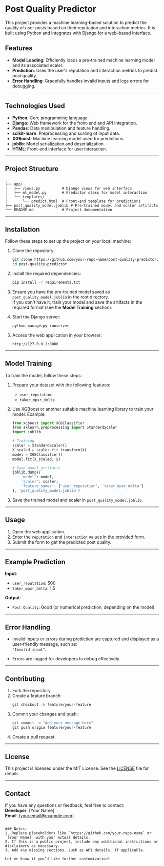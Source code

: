 # Post Quality Predictor

This project provides a machine learning-based solution to predict the quality of user posts based on their reputation and interaction metrics. It is built using Python and integrates with Django for a web-based interface.

## Features
- **Model Loading**: Efficiently loads a pre-trained machine learning model and its associated scaler.
- **Prediction**: Uses the user's reputation and interaction metrics to predict post quality.
- **Error Handling**: Gracefully handles invalid inputs and logs errors for debugging.

---

## Technologies Used
- **Python**: Core programming language.
- **Django**: Web framework for the front-end and API integration.
- **Pandas**: Data manipulation and feature handling.
- **scikit-learn**: Preprocessing and scaling of input data.
- **XGBoost**: Machine learning model used for predictions.
- **joblib**: Model serialization and deserialization.
- **HTML**: Front-end interface for user interaction.

---

## Project Structure
```
.
├── app/
│   ├── views.py          # Django views for web interface
│   ├── ml_model.py       # Predictor class for model interaction
│   └── templates/
│       └── predict.html  # Front-end template for predictions
├── post_quality_model.joblib # Pre-trained model and scaler artifacts
└── README.md             # Project documentation
```

---

## Installation
Follow these steps to set up the project on your local machine:

1. Clone the repository:
   ```bash
   git clone https://github.com/your-repo-name/post-quality-predictor.git
   cd post-quality-predictor
   ```

2. Install the required dependencies:
   ```bash
   pip install -r requirements.txt
   ```

3. Ensure you have the pre-trained model saved as `post_quality_model.joblib` in the root directory.  
   If you don't have it, train your model and save the artifacts in the required format (see the **Model Training** section).

4. Start the Django server:
   ```bash
   python manage.py runserver
   ```

5. Access the web application in your browser:
   ```
   http://127.0.0.1:8000
   ```

---

## Model Training
To train the model, follow these steps:

1. Prepare your dataset with the following features:
   - `user_reputation`
   - `taker_mpxr_delta`

2. Use XGBoost or another suitable machine learning library to train your model. Example:
   ```python
   from xgboost import XGBClassifier
   from sklearn.preprocessing import StandardScaler
   import joblib

   # Training
   scaler = StandardScaler()
   X_scaled = scaler.fit_transform(X)
   model = XGBClassifier()
   model.fit(X_scaled, y)

   # Save model artifacts
   joblib.dump({
       'model': model,
       'scaler': scaler,
       'feature_names': ['user_reputation', 'taker_mpxr_delta']
   }, 'post_quality_model.joblib')
   ```

3. Save the trained model and scaler in `post_quality_model.joblib`.

---

## Usage
1. Open the web application.
2. Enter the `reputation` and `interaction` values in the provided form.
3. Submit the form to get the predicted post quality.

---

## Example Prediction
**Input**:
- `user_reputation`: 500
- `taker_mpxr_delta`: 1.5

**Output**:
- `Post Quality`: Good (or numerical prediction, depending on the model).

---

## Error Handling
- Invalid inputs or errors during prediction are captured and displayed as a user-friendly message, such as:  
  `"Invalid input"`.

- Errors are logged for developers to debug effectively.

---

## Contributing
1. Fork the repository.
2. Create a feature branch:
   ```bash
   git checkout -b feature/your-feature
   ```
3. Commit your changes and push:
   ```bash
   git commit -m "Add your message here"
   git push origin feature/your-feature
   ```
4. Create a pull request.

---

## License
This project is licensed under the MIT License. See the [LICENSE](LICENSE) file for details.

---

## Contact
If you have any questions or feedback, feel free to contact:  
**Developer**: [Your Name]  
**Email**: [your.email@example.com]
```

### Notes:
1. Replace placeholders like `https://github.com/your-repo-name` or `[Your Name]` with your actual details.
2. If this is a public project, include any additional instructions or disclaimers as necessary. 
3. Add any missing sections, such as API details, if applicable.  

Let me know if you’d like further customization!
